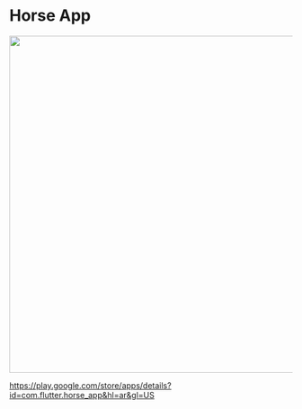 # Horse App

<img src='https://user-images.githubusercontent.com/49618856/201693608-06ece5a5-159a-4696-9730-cd2ab49ca9d3.PNG' width='600px'>

https://play.google.com/store/apps/details?id=com.flutter.horse_app&hl=ar&gl=US
